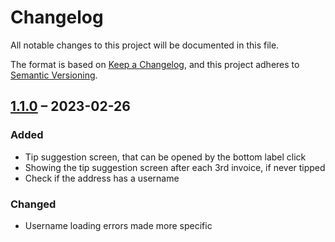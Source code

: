 # Changelog

All notable changes to this project will be documented in this file.

The format is based on [Keep a Changelog](https://keepachangelog.com/en/1.0.0/),
and this project adheres to [Semantic Versioning](https://semver.org/spec/v2.0.0.html).

## [1.1.0] – 2023-02-26

### Added
- Tip suggestion screen, that can be opened by the bottom label click
- Showing the tip suggestion screen after each 3rd invoice, if never tipped
- Check if the address has a username

### Changed
- Username loading errors made more specific

[Unreleased]: https://github.com/Radiokot/ln-addr-to-invoice/compare/1.0.0(1)...HEAD
[1.1.0]: https://github.com/Radiokot/ln-addr-to-invoice/compare/1.0.0(1)...1.1.0(2)
